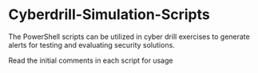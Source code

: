 # Cyberdrill-Simulation-Scripts
The PowerShell scripts can be utilized in cyber drill exercises to generate alerts for testing and evaluating security solutions.

Read the initial comments in each script for usage
